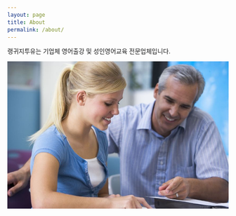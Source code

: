 ```yaml
---
layout: page
title: About
permalink: /about/
---
```


랭귀지투유는  기업체 영어출강 및 성인영어교육 전문업체입니다.

![alt text](/assets/img/about/private_tutoring.jpg )
